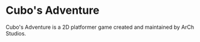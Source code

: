 # Cubo's Adventure
Cubo's Adventure is a 2D platformer game created and maintained by ArCh Studios.

